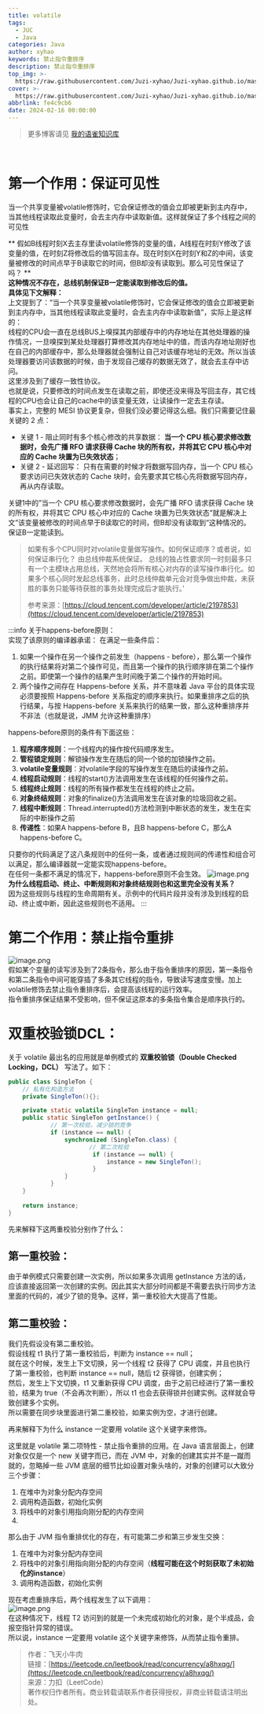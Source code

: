 ```yaml
---
title: volatile
tags:
  - JUC
  - Java
categories: Java
author: xyhao
keywords: 禁止指令重排序
description: 禁止指令重排序
top_img: >-
  https://raw.githubusercontent.com/Juzi-xyhao/Juzi-xyhao.github.io/master/assets/articleCover/2024-02-16-volatile.png
cover: >-
  https://raw.githubusercontent.com/Juzi-xyhao/Juzi-xyhao.github.io/master/assets/articleCover/2024-02-16-volatile.png
abbrlink: fe4c9cb6
date: 2024-02-16 00:00:00
---
```

> 更多博客请见 [我的语雀知识库](https://www.yuque.com/u41117719/xd1qgc)

<br>

<a name="UnhI0"></a>
# 第一个作用：保证可见性
当一个共享变量被volatile修饰时，它会保证修改的值会立即被更新到主内存中，当其他线程读取此变量时，会去主内存中读取新值。这样就保证了多个线程之间的可见性


** 假如B线程时刻X去主存里读volatile修饰的变量的值，A线程在时刻Y修改了该变量的值，在时刻Z将修改后的值写回主存。现在时刻X在时刻Y和Z的中间，该变量被修改的时间点早于B读取它的时间，但B却没有读取到。那么可见性保证了吗？  **<br />**这种情况不存在，总线机制保证B一定能读取到修改后的值。**<br />**具体见下文解释：**<br />上文提到了：“当一个共享变量被volatile修饰时，它会保证修改的值会立即被更新到主内存中，当其他线程读取此变量时，会去主内存中读取新值”，实际上是这样的：<br />线程的CPU会一直在总线BUS上嗅探其内部缓存中的内存地址在其他处理器的操作情况，一旦嗅探到某处处理器打算修改其内存地址中的值，而该内存地址刚好也在自己的内部缓存中，那么处理器就会强制让自己对该缓存地址的无效。所以当该处理器要访问该数据的时候，由于发现自己缓存的数据无效了，就会去主存中访问。<br />这里涉及到了缓存一致性协议。<br />也就是说，只要修改的时间点发生在读取之前，即使还没来得及写回主存，其它线程的CPU也会让自己的cache中的该变量无效，让读操作一定去主存读。<br />事实上，完整的 MESI 协议更复杂，但我们没必要记得这么细。我们只需要记住最关键的 2 点：

- 关键 1 - 阻止同时有多个核心修改的共享数据： **当一个 CPU 核心要求修改数据时，会先广播 RFO 请求获得 Cache 块的所有权，并将其它 CPU 核心中对应的 Cache 块置为已失效状态**；
- 关键 2 - 延迟回写： 只有在需要的时候才将数据写回内存，当一个 CPU 核心要求访问已失效状态的 Cache 块时，会先要求其它核心先将数据写回内存，再从内存读取。

关键1中的”当一个 CPU 核心要求修改数据时，会先广播 RFO 请求获得 Cache 块的所有权，并将其它 CPU 核心中对应的 Cache 块置为已失效状态“就是解决上文”该变量被修改的时间点早于B读取它的时间，但B却没有读取到“这种情况的。保证B一定能读到。

> 如果有多个CPU同时对volatile变量做写操作。如何保证顺序？或者说，如何保证串行化？
> 由总线仲裁系统保证。
> 总线的独占性要求同一时刻最多只有一个主模块占用总线，天然地会将所有核心对内存的读写操作串行化。如果多个核心同时发起总线事务，此时总线仲裁单元会对竞争做出仲裁，未获胜的事务只能等待获胜的事务处理完成后才能执行。’
> 
>参考来源：[https://cloud.tencent.com/developer/article/2197853](https://cloud.tencent.com/developer/article/2197853)



:::info
关于happens-before原则：<br />实现了该原则的编译器承诺： 在满足一些条件后：

1. 如果一个操作在另一个操作之前发生（happens - before），那么第一个操作的执行结果将对第二个操作可见，而且第一个操作的执行顺序排在第二个操作之前。即使第一个操作的结果产生时间晚于第二个操作的开始时间。
2. 两个操作之间存在 Happens-before 关系，并不意味着 Java 平台的具体实现必须要按照 Happens-before 关系指定的顺序来执行。如果重排序之后的执行结果，与按 Happens-before 关系来执行的结果一致，那么这种重排序并不非法（也就是说，JMM 允许这种重排序）

happens-before原则的条件有下面这些：

1. **程序顺序规则**：一个线程内的操作按代码顺序发生。
2. **管程锁定规则**：解锁操作发生在随后的同一个锁的加锁操作之前。
3. **volatile变量规则**：对volatile字段的写操作发生在随后的读操作之前。
4. **线程启动规则**：线程的start()方法调用发生在该线程的任何操作之前。
5. **线程终止规则**：线程的所有操作都发生在线程的终止之前。
6. **对象终结规则**：对象的finalize()方法调用发生在该对象的垃圾回收之前。
7. **线程中断规则**：Thread.interrupted()方法检测到中断状态的发生，发生在实际的中断操作之前
8. **传递性**：如果A happens-before B，且B happens-before C，那么A happens-before C。

只要你的代码满足了这八条规则中的任何一条，或者通过规则间的传递性和组合可以满足，那么编译器就一定能实现happens-before。<br />在任何一条都不满足的情况下，happens-before原则不会生效。
![image.png](https://raw.githubusercontent.com/Juzi-xyhao/Juzi-xyhao.github.io/master/assets/articleSource/2024-02-16-volatile/img.png)<br /> **为什么线程启动、终止、中断规则和对象终结规则也和这里完全没有关系？**<br />因为这些规则与线程的生命周期有关。示例中的代码片段并没有涉及到线程的启动、终止或中断，因此这些规则也不适用。
:::

<a name="t4ehk"></a>
# 第二个作用：禁止指令重排
![image.png](https://raw.githubusercontent.com/Juzi-xyhao/Juzi-xyhao.github.io/master/assets/articleSource/2024-02-16-volatile/image_1.png)<br />假如某个变量的读写涉及到了2条指令，那么由于指令重排序的原因，第一条指令和第二条指令中间可能穿插了多条其它线程的指令，导致读写速度变慢。加上volatile修饰去禁止指令重排序后，会提高该线程的运行效率。<br />指令重排序保证结果不受影响，但不保证这原本的多条指令集合是顺序执行的。
<a name="DYoyN"></a>
# 双重校验锁DCL：
关于 volatile 最出名的应用就是单例模式的 **双重校验锁（Double Checked Locking，DCL）** 写法了。如下：
```java
public class SingleTon {
	// 私有化构造方法
	private SingleTon(){}; 

	private static volatile SingleTon instance = null;
	public static SingleTon getInstance() {
            // 第一次校验，减少锁的竞争  
            if (instance == null) { 
                synchronized (SingleTon.class) {
                       // 第二次校验
                        if (instance == null) {     
                            instance = new SingleTon();
                        }
                }
            }
    }
    
 	return instance;
}
```
先来解释下这两重校验分别作了什么：
<a name="aJ33Z"></a>
## 第一重校验：
由于单例模式只需要创建一次实例，所以如果多次调用 getInstance 方法的话，应该直接返回第一次创建的实例。因此其实大部分时间都是不需要去执行同步方法里面的代码的，减少了锁的竞争。这样，第一重校验大大提高了性能。
<a name="piQea"></a>
## 第二重校验：
我们先假设没有第二重校验。<br />假设线程 t1 执行了第一重校验后，判断为 instance == null；<br />就在这个时候，发生上下文切换，另一个线程 t2 获得了 CPU 调度，并且也执行了第一重校验，也判断 instance == null，随后 t2 获得锁，创建实例；<br />然后，发生上下文切换，t1 又重新获得 CPU 调度，由于之前已经进行了第一重校验，结果为 true（不会再次判断），所以 t1 也会去获得锁并创建实例。这样就会导致创建多个实例。<br />所以需要在同步块里面进行第二重校验，如果实例为空，才进行创建。

再来解释下为什么 instance 一定要用 volatile 这个关键字来修饰。

这里就是 volatile 第二项特性 - 禁止指令重排的应用。在 Java 语言层面上，创建对象仅仅是一个 new 关键字而已，而在 JVM 中，对象的创建其实并不是一蹴而就的，忽略掉一些 JVM 底层的细节比如设置对象头啥的，对象的创建可以大致分三个步骤：

1. 在堆中为对象分配内存空间
2. 调用构造函数，初始化实例
3. 将栈中的对象引用指向刚分配的内存空间
4. <br />

那么由于 JVM 指令重排优化的存在，有可能第二步和第三步发生交换：

1. 在堆中为对象分配内存空间
2. 将栈中的对象引用指向刚分配的内存空间（**线程可能在这个时刻获取了未初始化的instance**）
3. 调用构造函数，初始化实例

现在考虑重排序后，两个线程发生了以下调用：<br />![image.png](https://raw.githubusercontent.com/Juzi-xyhao/Juzi-xyhao.github.io/master/assets/articleSource/2024-02-16-volatile/image.png)<br />在这种情况下，线程 T2 访问到的就是一个未完成初始化的对象，是个半成品，会报空指针异常的错误。<br />所以说，instance 一定要用 volatile 这个关键字来修饰，从而禁止指令重排。

> 作者：飞天小牛肉<br />链接：[https://leetcode.cn/leetbook/read/concurrency/a8hxqg/](https://leetcode.cn/leetbook/read/concurrency/a8hxqg/)<br />来源：力扣（LeetCode）<br />著作权归作者所有。商业转载请联系作者获得授权，非商业转载请注明出处。
